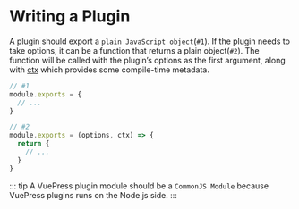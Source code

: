 # Writing a Plugin

A plugin should export a `plain JavaScript object`(`#1`). If the plugin needs to take options, it can be a function that returns a plain object(`#2`). The function will be called with the plugin’s options as the first argument, along with [ctx](./context-api.md) which provides some compile-time metadata.

```js
// #1
module.exports = {
  // ...
}
```

```js
// #2
module.exports = (options, ctx) => {
  return {
    // ...
  }
}
```

::: tip
A VuePress plugin module should be a `CommonJS Module` because VuePress plugins runs on the Node.js side.
:::
